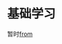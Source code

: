 # 基础学习

暂时[from](https://gd.zzzzx.ml/SoloLearn/%E9%BB%91%E9%A9%AC%E5%89%8D%E7%AB%AF/%E9%BB%91%E9%A9%AC%E5%89%8D%E7%AB%AF2019/?rootId=0ABDJNazPOkDFUk9PVA)
